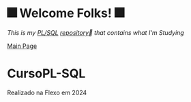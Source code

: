 # :fireworks: **Welcome Folks!** :fireworks:
*This is my [PL/SQL](https://www.oracle.com/br/database/technologies/appdev/plsql.htmlt) [repository](https://github.com/OdairPanizziJunior/CursoPL-SQL/tree/main):eyes:
 that contains what I'm Studying* 
 
 [Main Page](https://github.com/OdairPanizziJunior)

# CursoPL-SQL
Realizado na Flexo em 2024
